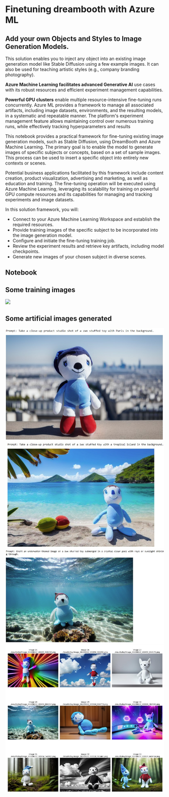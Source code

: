 # Finetuning dreambooth with Azure ML

## Add your own Objects and Styles to Image Generation Models.
This solution enables you to inject any object into an existing image generation model like Stable Diffusion using a few example images.
It can also be used for teaching artistic styles (e.g., company branding photography).

**Azure Machine Learning facilitates advanced Generative AI** use cases with its robust resources and efficient experiment management capabilities.

**Powerful GPU clusters** enable multiple resource-intensive fine-tuning runs concurrently. Azure ML provides a framework to manage all associated artifacts, including image datasets, environments, and the resulting models, in a systematic and repeatable manner. The platform's experiment management feature allows maintaining control over numerous training runs, while effectively tracking hyperparameters and results

This notebook provides a practical framework for fine-tuning existing image generation models, such as Stable Diffusion, using DreamBooth and Azure Machine Learning.
The primary goal is to enable the model to generate images of specific subjects or concepts, based on a set of sample images. This process can be used to insert a specific object into entirely new contexts or scenes.

Potential business applications facilitated by this framework include content creation, product visualization, advertising and marketing, as well as education and training. The fine-tuning operation will be executed using Azure Machine Learning, leveraging its scalability for training on powerful GPU compute resources and its capabilities for managing and tracking experiments and image datasets.

In this solution framework, you will:

- Connect to your Azure Machine Learning Workspace and establish the required resources.
- Provide training images of the specific subject to be incorporated into the image generation model.
- Configure and initiate the fine-tuning training job.
- Review the experiment results and retrieve key artifacts, including model checkpoints.
- Generate new images of your chosen subject in diverse scenes.

## Notebook
<a href="Finetuning dreambooth with Azure ML.ipynb"> </a>

## Some training images
<img src="trainimages.jpg">

## Some artificial images generated
<img src="img1.jpg">
<img src="img2.jpg">
<img src="img3.jpg">
<img src="img4.jpg">
